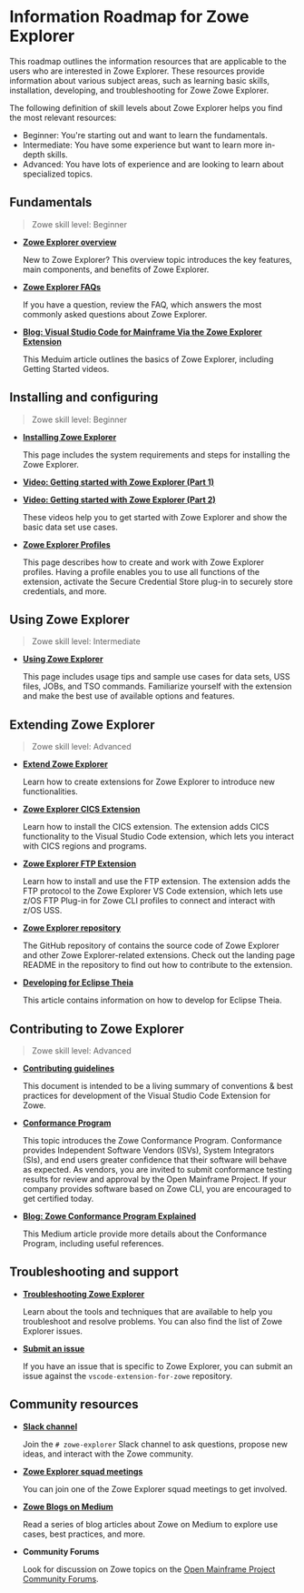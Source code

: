 # Information Roadmap for Zowe Explorer

This roadmap outlines the information resources that are applicable to the users who are interested in Zowe Explorer. These resources provide information about various subject areas, such as learning basic skills, installation, developing, and troubleshooting for Zowe Zowe Explorer.

The following definition of skill levels about Zowe Explorer helps you find the most relevant resources:

* Beginner: You're starting out and want to learn the fundamentals.
* Intermediate: You have some experience but want to learn more in-depth skills.
* Advanced: You have lots of experience and are looking to learn about specialized topics.

## Fundamentals

> Zowe skill level: Beginner

* [**Zowe Explorer overview**](../user-guide/ze-install.md)

   New to Zowe Explorer? This overview topic introduces the key features, main components, and benefits of Zowe Explorer.

* [**Zowe Explorer FAQs**](../getting-started/zowe_faq.md#zowe-explorer-faq)

   If you have a question, review the FAQ, which answers the most commonly asked questions about Zowe Explorer.

* [**Blog: Visual Studio Code for Mainframe Via the Zowe Explorer Extension**](https://medium.com/zowe/visual-studio-code-for-mainframe-via-the-zowe-explorer-extension-b679054ffaf7)

   This Meduim article outlines the basics of Zowe Explorer, including Getting Started videos.

## Installing and configuring

> Zowe skill level: Beginner

* [**Installing Zowe Explorer**](../user-guide/ze-install.md#installing-zowe-explorer)

   This page includes the system requirements and steps for installing the Zowe Explorer.

* [**Video: Getting started with Zowe Explorer (Part 1)**](https://youtu.be/G_WCsFZIWt4)
* [**Video: Getting started with Zowe Explorer (Part 2)**](https://youtu.be/X4oSHrI4oN4)

   These videos help you to get started with Zowe Explorer and show the basic data set use cases.

* [**Zowe Explorer Profiles**](../user-guide/ze-profiles.md)

   This page describes how to create and work with Zowe Explorer profiles. Having a profile enables you to use all functions of the extension, activate the Secure Credential Store plug-in to securely store credentials, and more.

## Using Zowe Explorer

> Zowe skill level: Intermediate

* [**Using Zowe Explorer**](../user-guide/ze-usage.md)

   This page includes usage tips and sample use cases for data sets, USS files, JOBs, and TSO commands. Familiarize yourself with the extension and make the best use of available options and features.

## Extending Zowe Explorer

> Zowe skill level: Advanced

* [**Extend Zowe Explorer**](https://github.com/zowe/zowe-explorer-vscode/blob/master/docs/README-Extending.md)

   Learn how to create extensions for Zowe Explorer to introduce new functionalities.

- [**Zowe Explorer CICS Extension**](../user-guide/ze-using-zowe-explorer-cics-ext.md)

   Learn how to install the CICS extension. The extension adds CICS functionality to the Visual Studio Code extension, which lets you interact with CICS regions and programs.

* [**Zowe Explorer FTP Extension**](../user-guide/ze-ftp.md)

   Learn how to install and use the FTP extension. The extension adds the FTP protocol to the Zowe Explorer VS Code extension, which lets use z/OS FTP Plug-in for Zowe CLI profiles to connect and interact with z/OS USS.

* [**Zowe Explorer repository**](https://github.com/zowe/zowe-explorer-vscode)

   The GitHub repository of contains the source code of Zowe Explorer and other Zowe Explorer-related extensions. Check out the landing page README in the repository to find out how to contribute to the extension.

* [**Developing for Eclipse Theia**](https://github.com/zowe/zowe-explorer-vscode/blob/master/docs/README-Theia.md)

   This article contains information on how to develop for Eclipse Theia.

## Contributing to Zowe Explorer

> Zowe skill level: Advanced

* [**Contributing guidelines**](https://github.com/zowe/zowe-explorer-vscode/blob/master/CONTRIBUTING.md)

   This document is intended to be a living summary of conventions & best practices for development of the Visual Studio Code Extension for Zowe.

* [**Conformance Program**](../extend/zowe-conformance-program.md)

  This topic introduces the Zowe Conformance Program. Conformance provides Independent Software Vendors (ISVs), System Integrators (SIs), and end users greater confidence that their software will behave as expected. As vendors, you are invited to submit conformance testing results for review and approval by the Open Mainframe Project. If your company provides software based on Zowe CLI, you are encouraged to get certified today.

* [**Blog: Zowe Conformance Program Explained**](https://medium.com/zowe/zowe-conformance-program-7f1574ade8ea)

   This Medium article provide more details about the Conformance Program, including useful references.

## Troubleshooting and support

* [**Troubleshooting Zowe Explorer**](../troubleshoot/ze/troubleshoot-ze.md)

   Learn about the tools and techniques that are available to help you troubleshoot and resolve problems. You can also find the list of Zowe Explorer issues.

* [**Submit an issue**](https://github.com/zowe/zowe-explorer-vscode/issues)

   If you have an issue that is specific to Zowe Explorer, you can submit an issue against the `vscode-extension-for-zowe` repository.

## Community resources

* [**Slack channel**](https://openmainframeproject.slack.com/)

   Join the `# zowe-explorer` Slack channel to ask questions, propose new ideas, and interact with the Zowe community.

* [**Zowe Explorer squad meetings**](https://lists.openmainframeproject.org/g/zowe-dev/calendar)

   You can join one of the Zowe Explorer squad meetings to get involved.

* [**Zowe Blogs on Medium**](https://medium.com/zowe)

   Read a series of blog articles about Zowe on Medium to explore use cases, best practices, and more.

* **Community Forums**

   Look for discussion on Zowe topics on the [Open Mainframe Project Community Forums](https://community.openmainframeproject.org/c/zowe).
